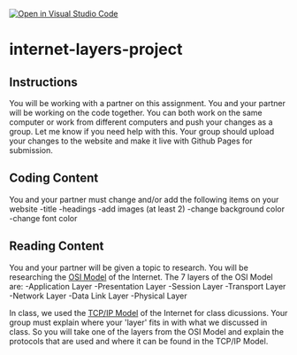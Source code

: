 [![Open in Visual Studio Code](https://classroom.github.com/assets/open-in-vscode-c66648af7eb3fe8bc4f294546bfd86ef473780cde1dea487d3c4ff354943c9ae.svg)](https://classroom.github.com/online_ide?assignment_repo_id=8857127&assignment_repo_type=AssignmentRepo)
# internet-layers-project

## Instructions
You will be working with a partner on this assignment. You and your partner will be working on the code together. You can both work on the same computer or work from different computers and push your changes as a group. Let me know if you need help with this. Your group should upload your changes to the website and make it live with Github Pages for submission.

## Coding Content 
You and your partner must change and/or add the following items on your website
-title
-headings
-add images (at least 2)
-change background color
-change font color

## Reading Content
You and your partner will be given a topic to research. You will be researching the [OSI Model](https://www.cloudflare.com/learning/ddos/glossary/open-systems-interconnection-model-osi/) of the Internet. The 7 layers of the OSI Model are:
-Application Layer
-Presentation Layer
-Session Layer
-Transport Layer
-Network Layer
-Data Link Layer
-Physical Layer

In class, we used the [TCP/IP Model](https://www.geeksforgeeks.org/tcp-ip-model/) of the Internet for class dicussions. Your group must explain where your 'layer' fits in with what we discussed in class. So you will take one of the layers from the OSI Model and explain the protocols that are used and where it can be found in the TCP/IP Model.
